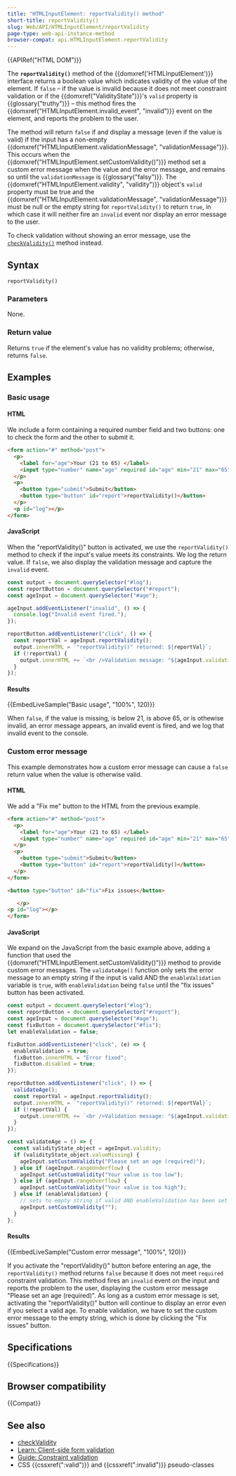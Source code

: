 ```yaml
---
title: "HTMLInputElement: reportValidity() method"
short-title: reportValidity()
slug: Web/API/HTMLInputElement/reportValidity
page-type: web-api-instance-method
browser-compat: api.HTMLInputElement.reportValidity
---
```


{{APIRef("HTML DOM")}}

The **`reportValidity()`** method of the {{domxref('HTMLInputElement')}} interface returns a boolean value which indicates validity of the value of the element. If `false` – if the value is invalid because it does not meet constraint validation or if the {{domxref("ValidityState")}}'s `valid` property is {{glossary("truthy")}} – this method fires the {{domxref("HTMLInputElement.invalid_event", "invalid")}} event on the element, and reports the problem to the user.

The method will return `false` if and display a message (even if the value is valid) if the input has a non-empty {{domxref("HTMLInputElement.validationMessage", "validationMessage")}}. This occurs when the {{domxref("HTMLInputElement.setCustomValidity()")}} method set a custom error message when the value and the error message, and remains so until the `validationMessage` is {{glossary("falsy")}}. The {{domxref("HTMLInputElement.validity", "validity")}} object's `valid` property must be true and the {{domxref("HTMLInputElement.validationMessage", "validationMessage")}} must be null or the empty string for `reportValidity()` to return `true`, in which case it will neither fire an `invalid` event nor display an error message to the user.

To check validation without showing an error message, use the [`checkValidity()`](/en-US/docs/Web/API/HTMLInputElement/checkValidity) method instead.

## Syntax

```js-nolint
reportValidity()
```

### Parameters

None.

### Return value

Returns `true` if the element's value has no validity problems; otherwise, returns `false`.

## Examples

### Basic usage

#### HTML

We include a form containing a required number field and two buttons: one to check the form and the other to submit it.

```html
<form action="#" method="post">
  <p>
    <label for="age">Your (21 to 65) </label>
    <input type="number" name="age" required id="age" min="21" max="65" />
  </p>
  <p>
    <button type="submit">Submit</button>
    <button type="button" id="report">reportValidity()</button>
  </p>
  <p id="log"></p>
</form>
```

#### JavaScript

When the "reportValidity()" button is activated, we use the `reportValidity()` method to check if the input's value meets its constraints. We log the return value. If `false`, we also display the validation message and capture the `invalid` event.

```js
const output = document.querySelector("#log");
const reportButton = document.querySelector("#report");
const ageInput = document.querySelector("#age");

ageInput.addEventListener("invalid", () => {
  console.log("Invalid event fired.");
});

reportButton.addEventListener("click", () => {
  const reportVal = ageInput.reportValidity();
  output.innerHTML = `"reportValidity()" returned: ${reportVal}`;
  if (!reportVal) {
    output.innerHTML += `<br />Validation message: "${ageInput.validationMessage}"`;
  }
});
```

#### Results

{{EmbedLiveSample("Basic usage", "100%", 120)}}

When `false`, if the value is missing, is below 21, is above 65, or is othewise invalid, an error message appears, an invalid event is fired, and we log that invalid event to the console.

### Custom error message

This example demonstrates how a custom error message can cause a `false` return value when the value is otherwise valid.

#### HTML

We add a "Fix me" button to the HTML from the previous example.

```html hidden
<form action="#" method="post">
  <p>
    <label for="age">Your (21 to 65) </label>
    <input type="number" name="age" required id="age" min="21" max="65" />
  </p>
  <p>
    <button type="submit">Submit</button>
    <button type="button" id="report">reportValidity()</button>
  </p>
</form>
```

```html
<button type="button" id="fix">Fix issues</button>
```

```html hidden
   </p>
<p id="log"></p>
</form>
```

#### JavaScript

We expand on the JavaScript from the basic example above, adding a function that used the {{domxref("HTMLInputElement.setCustomValidity()")}} method to provide custom error messages. The `validateAge()` function only sets the error message to an empty string if the input is valid AND the `enableValidation` variable is `true`, with `enableValidation` being `false` until the "fix issues" button has been activated.

```javascript
const output = document.querySelector("#log");
const reportButton = document.querySelector("#report");
const ageInput = document.querySelector("#age");
const fixButton = document.querySelector("#fix");
let enableValidation = false;

fixButton.addEventListener("click", (e) => {
  enableValidation = true;
  fixButton.innerHTML = "Error fixed";
  fixButton.disabled = true;
});

reportButton.addEventListener("click", () => {
  validateAge();
  const reportVal = ageInput.reportValidity();
  output.innerHTML = `"reportValidity()" returned: ${reportVal}`;
  if (!reportVal) {
    output.innerHTML += `<br />Validation message: "${ageInput.validationMessage}"`;
  }
});

const validateAge = () => {
  const validityState_object = ageInput.validity;
  if (validityState_object.valueMissing) {
    ageInput.setCustomValidity("Please set an age (required)");
  } else if (ageInput.rangeUnderflow) {
    ageInput.setCustomValidity("Your value is too low");
  } else if (ageInput.rangeOverflow) {
    ageInput.setCustomValidity("Your value is too high");
  } else if (enableValidation) {
    // sets to empty string if valid AND enableValidation has been set to true
    ageInput.setCustomValidity("");
  }
};
```

#### Results

{{EmbedLiveSample("Custom error message", "100%", 120)}}

If you activate the "reportValidity()" button before entering an age, the `reportValidity()` method returns `false` because it does not meet `required` constraint validation. This method fires an `invalid` event on the input and reports the problem to the user, displaying the custom error message "Please set an age (required)". As long as a custom error message is set, activating the "reportValidity()" button will continue to display an error even if you select a valid age. To enable validation, we have to set the custom error message to the empty string, which is done by clicking the "Fix issues" button.

## Specifications

{{Specifications}}

## Browser compatibility

{{Compat}}

## See also

- [checkValidity](/en-US/docs/Web/API/HTMLInputElement/checkValidity)
- [Learn: Client-side form validation](/en-US/docs/Learn/Forms/Form_validation)
- [Guide: Constraint validation](/en-US/docs/Web/HTML/Constraint_validation)
- CSS {{cssxref(":valid")}} and {{cssxref(":invalid")}} pseudo-classes
